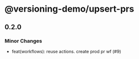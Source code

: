 # @versioning-demo/upsert-prs

## 0.2.0
### Minor Changes



- feat(workflows): reuse actions. create prod pr wf (#9)
